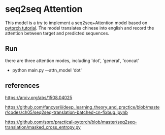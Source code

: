 # seq2seq Attention

This model is a try to implement a seq2seq+Attention model based on [pytorch tutorial](https://pytorch.org/tutorials/intermediate/seq2seq_translation_tutorial.html). The model translates chinese into english and record the attention between target and predicted sequences.

## Run
there are three attention modes, including 'dot', 'general', 'concat'
- python main.py --attn_model 'dot'

## references

https://arxiv.org/abs/1508.04025

https://github.com/fancyerii/deep_learning_theory_and_practice/blob/master/codes/ch05/seq2seq-translation-batched-cn-fixbug.ipynb

https://github.com/spro/practical-pytorch/blob/master/seq2seq-translation/masked_cross_entropy.py
